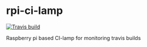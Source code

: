 # rpi-ci-lamp

[![Travis build](https://travis-ci.org/maartenvds/rpi-ci-lamp.svg?branch=master)](https://travis-ci.org/maartenvds/rpi-ci-lamp?branch=master)

Raspberry pi based CI-lamp for monitoring travis builds

